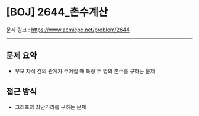 # [BOJ] 2644_촌수계산

문제 링크 : https://www.acmicpc.net/problem/2644

---------------
## 문제 요약
  - 부모 자식 간의 관계가 주어질 때 특정 두 명의 촌수를 구하는 문제

## 접근 방식
  - 그래프의 최단거리를 구하는 문제
